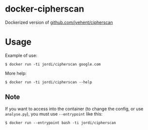 # docker-cipherscan

Dockerized version of [github.com/jvehent/cipherscan](https://github.com/jvehent/cipherscan)

# Usage

Example of use:

```
$ docker run -ti jordi/cipherscan google.com
```

More help:

```
$ docker run -ti jordi/cipherscan --help
```

## Note

If you want to access into the container (to change the config, or use `analyse.py`), you must use `--entrypoint` like this:

```
$ docker run --entrypoint bash -ti jordi/cipherscan 
```
